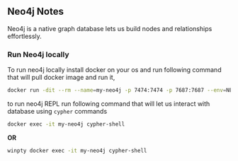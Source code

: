 ## Neo4j Notes

Neo4j is a native graph database lets us build nodes and relationships effortlessly.

### Run Neo4j locally

To run neo4j locally install docker on your os and run following command that will pull docker image and run it,

```bash
docker run -dit --rm --name=my-neo4j -p 7474:7474 -p 7687:7687 --env=NEO4J_AUT
```

to run neo4j REPL run following command that will let us interact with database using `cypher` commands

```bash
docker exec -it my-neo4j cypher-shell
```

**OR**

```bash
winpty docker exec -it my-neo4j cypher-shell
```
